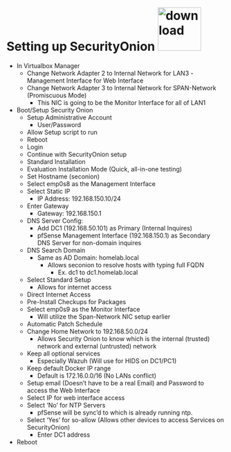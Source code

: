 # Setting up SecurityOnion <img width="100" height="100" alt="download" src="https://github.com/user-attachments/assets/0bad4ac8-cc1f-46d8-afa0-217321faea5e" /> 

- In Virtualbox Manager
  - Change Network Adapter 2 to Internal Network for LAN3
    -Management Interface for Web Interface 
  - Change Network Adapter 3 to Internal Network for SPAN-Network (Promiscuous Mode)
    - This NIC is going to be the Monitor Interface for all of LAN1
- Boot/Setup Security Onion
  - Setup Administrative Account
    - User/Password
  - Allow Setup script to run 
  - Reboot
  - Login 
  - Continue with SecurityOnion setup 
  - Standard Installation
  - Evaluation Installation Mode (Quick, all-in-one testing) 
  - Set Hostname (seconion)
  - Select emp0s8 as the Management Interface
  - Select Static IP 
    - IP Address: 192.168.150.10/24
  - Enter Gateway
    - Gateway: 192.168.150.1
  - DNS Server Config:
    - Add DC1 (192.168.50.101) as Primary (Internal Inquires)
    - pfSense Management Interface (192.168.150.1) as Secondary DNS Server for non-domain inquires 
  - DNS Search Domain
    - Same as AD Domain: homelab.local 
      - Allows seconion to resolve hosts with typing full FQDN
        - Ex. dc1 to dc1.homelab.local
  - Select Standard Setup
    - Allows for internet access
  - Direct Internet Access
  - Pre-Install Checkups for Packages 
  - Select emp0s9 as the Monitor Interface 
    - Will utilize the Span-Network NIC setup earlier
  - Automatic Patch Schedule
  - Change Home Network to 192.168.50.0/24 
    - Allows Security Onion to know which is the internal (trusted) network and external (untrusted) network
  - Keep all optional services 
    - Especially Wazuh (Will use for HIDS on DC1/PC1) 
  - Keep default Docker IP range
    - Default is 172.16.0.0/16 (No LANs conflict) 
  - Setup email (Doesn’t have to be a real Email) and Password to access the Web Interface
  - Select IP for web interface access
  - Select ‘No’ for NTP Servers
    - pfSense will be sync’d to which is already running ntp.
  - Select ‘Yes’ for so-allow (Allows other devices to access Services on SecurityOnion)
    - Enter DC1 address
- Reboot
